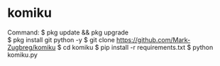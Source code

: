 # komiku
Command:
$ pkg update && pkg upgrade <br>
$ pkg install git python -y
$ git clone https://github.com/Mark-Zugbreg/komiku
$ cd komiku
$ pip install -r requirements.txt
$ python komiku.py
